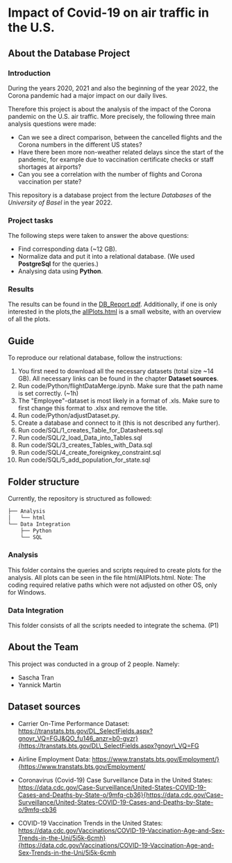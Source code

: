 # Impact of Covid-19 on air traffic in the U.S.

## About the Database Project

### Introduction

During the years 2020, 2021 and also the beginning of the year 2022, the Corona pandemic had a major impact on our daily lives. 

Therefore this project is about the analysis of the impact of the Corona pandemic on the U.S. air traffic.
More precisely, the following three main analysis questions were made:

- Can we see a direct comparison, between the cancelled flights and the Corona numbers in the different US states?
- Have there been more non-weather related delays since the start of the pandemic, for example due to vaccination certificate checks or staff shortages at airports?
- Can you see a correlation with the number of flights and Corona vaccination per state?

This repository is a database project from the lecture _Databases_ of the _University of Basel_ in the year 2022.

### Project tasks

The following steps were taken to answer the above questions:
- Find corresponding data (~12 GB).
- Normalize data and put it into a relational database. (We used **PostgreSql** for the queries.)
- Analysing data using **Python**.

### Results

The results can be found in the [DB_Report.pdf](https://github.com/saschatran/DatabaseProject/blob/main/DB_Report.pdf). Additionally, if one is only interested
in the plots,the [allPlots.html](https://github.com/saschatran/DatabaseProject/blob/main/Analysis/html/AllPlots.html) is a small website, with an overview of
all the plots.


## Guide
To reproduce our relational database, follow the instructions:

1. You first need to download all the necessary datasets (total size ~14 GB). All necessary links can be found in the chapter **Dataset sources**.
2. Run code/Python/flightDataMerge.ipynb. Make sure that the path name is set correctly. (~1h)
3. The "Employee"-dataset is most likely in a format of .xls. Make sure to first change this format to .xlsx and remove the title.
4. Run code/Python/adjustDataset.py.
5. Create a database and connect to it (this is not described any further).
6. Run code/SQL/1_creates_Table_for_Datasheets.sql
7. Run code/SQL/2_load_Data_into_Tables.sql
8. Run code/SQL/3_creates_Tables_with_Data.sql
9. Run code/SQL/4_create_foreignkey_constraint.sql
10. Run code/SQL/5_add_population_for_state.sql

## Folder structure

Currently, the repository is structured as followed: <!-- In Linux: tree -d -->

```bash
├── Analysis
│   └── html
└── Data Integration
    ├── Python
    └── SQL
```

### Analysis

This folder contains the queries and scripts required to create plots for the analysis. All plots can be seen in the file html/AllPlots.html.
Note: The coding required relative paths which were not adjusted on other OS, only for Windows.

### Data Integration

This folder consists of all the scripts needed to integrate the schema. (P1)


## About the Team

This project was conducted in a group of 2 people. Namely:
- Sascha Tran
- Yannick Martin


## Dataset sources

- Carrier On-Time Performance Dataset: https://transtats.bts.gov/DL_SelectFields.aspx?gnoyr_VQ=FGJ&QO_fu146_anzr=b0-gvzr}{https://transtats.bts.gov/DL\_SelectFields.aspx?gnoyr\_VQ=FG

- Airline Employment Data: https://www.transtats.bts.gov/Employment/}{https://www.transtats.bts.gov/Employment/

- Coronavirus (Covid-19) Case Surveillance Data in the United States: https://data.cdc.gov/Case-Surveillance/United-States-COVID-19-Cases-and-Deaths-by-State-o/9mfq-cb36}{https://data.cdc.gov/Case-Surveillance/United-States-COVID-19-Cases-and-Deaths-by-State-o/9mfq-cb36

- COVID-19 Vaccination Trends in the United States: https://data.cdc.gov/Vaccinations/COVID-19-Vaccination-Age-and-Sex-Trends-in-the-Uni/5i5k-6cmh}{https://data.cdc.gov/Vaccinations/COVID-19-Vaccination-Age-and-Sex-Trends-in-the-Uni/5i5k-6cmh


